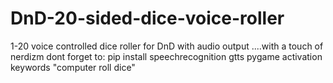 # DnD-20-sided-dice-voice-roller
1-20 voice controlled dice roller for DnD with audio output ....with a touch of nerdizm
dont forget to: pip install speechrecognition gtts pygame
activation keywords "computer roll dice"
